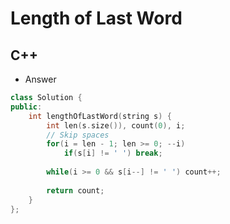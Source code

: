 Length of Last Word
==========

## C++

  - Answer

  ```cpp
  class Solution {
  public:
      int lengthOfLastWord(string s) {
          int len(s.size()), count(0), i;
          // Skip spaces
          for(i = len - 1; len >= 0; --i)
              if(s[i] != ' ') break;
          
          while(i >= 0 && s[i--] != ' ') count++;
          
          return count;
      }
  };
  ```